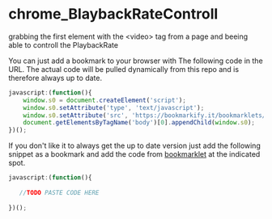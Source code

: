 # chrome_BlaybackRateControll
grabbing the first element with the &lt;video> tag from a page and beeing able to controll the PlaybackRate

You can just add a bookmark to your browser with The following code in the URL. The actual code will be pulled dynamically from this repo and is therefore always up to date.

```JavaScript
javascript:(function(){
    window.s0 = document.createElement('script');
    window.s0.setAttribute('type', 'text/javascript');
    window.s0.setAttribute('src', 'https://bookmarkify.it/bookmarklets/8686/raw');
    document.getElementsByTagName('body')[0].appendChild(window.s0);
})();
```

If you don't like it to always get the up to date version just add the following snippet as a bookmark and add the code from [bookmarklet](https://github.com/mmoehrlein/chrome_PlaybackRateControll) at the indicated spot.

```JavaScript
javascript:(function(){
    
   //TODO PASTE CODE HERE
    
})();
```
